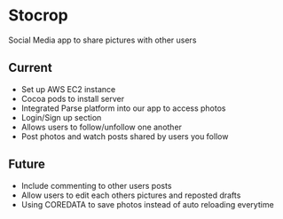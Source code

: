 # Stocrop

Social Media app to share pictures with other users

## Current 
* Set up AWS EC2 instance 
* Cocoa pods to install server
* Integrated Parse platform into our app to access photos
* Login/Sign up section
* Allows users to follow/unfollow one another
* Post photos and watch posts shared by users you follow



## Future 
* Include commenting to other users posts
* Allow users to edit each others pictures and reposted drafts
* Using COREDATA to save photos instead of auto reloading everytime
